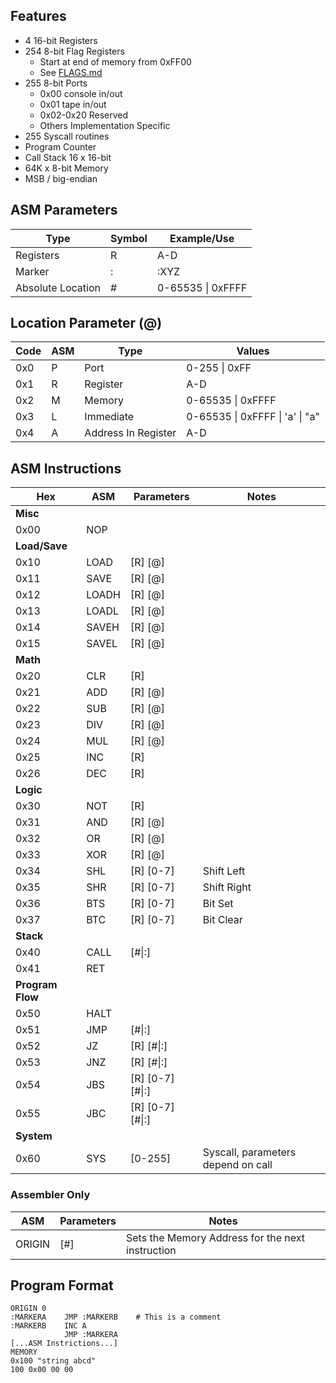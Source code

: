 ## Features

* 4 16-bit Registers
* 254 8-bit Flag Registers
	* Start at end of memory from 0xFF00
	* See [FLAGS.md](FLAGS.md)
* 255 8-bit Ports
	* 0x00 console in/out
	* 0x01 tape in/out
	* 0x02-0x20 Reserved
	* Others Implementation Specific
* 255 Syscall routines
* Program Counter
* Call Stack 16 x 16-bit
* 64K x 8-bit Memory
* MSB / big-endian

## ASM Parameters

| Type              | Symbol | Example/Use       |
| ----------------- | ------ | ----------------- | 
| Registers         | R      | A-D               |
| Marker            | :      | :XYZ              |
| Absolute Location | #      | 0-65535 \| 0xFFFF |

## Location Parameter (@)

| Code | ASM | Type                | Values                           |
| ---- | --- | ------------------- | -------------------------------- |
| 0x0  | P	 | Port                | 0-255 \| 0xFF                    |
| 0x1  | R   | Register            | A-D                              |
| 0x2  | M   | Memory              | 0-65535 \| 0xFFFF                |
| 0x3  | L   | Immediate           | 0-65535 \| 0xFFFF \| 'a' \| "a"  |
| 0x4  | A   | Address In Register | A-D                              |

## ASM Instructions

| Hex  | ASM   | Parameters       | Notes |
| ---- | ----- | ---------------- | ----- |
| **Misc**
| 0x00 | NOP   |                  |
| **Load/Save**
| 0x10 | LOAD  | [R] [@]          |
| 0x11 | SAVE  | [R] [@]          |
| 0x12 | LOADH | [R] [@]          |
| 0x13 | LOADL | [R] [@]          |
| 0x14 | SAVEH | [R] [@]          |
| 0x15 | SAVEL | [R] [@]          |
| **Math**
| 0x20 | CLR   | [R]              |
| 0x21 | ADD   | [R] [@]          |
| 0x22 | SUB   | [R] [@]          |
| 0x23 | DIV   | [R] [@]          |
| 0x24 | MUL   | [R] [@]          |
| 0x25 | INC   | [R]              |
| 0x26 | DEC   | [R]              |
| **Logic**
| 0x30 | NOT   | [R]              |
| 0x31 | AND   | [R] [@]          |
| 0x32 | OR    | [R] [@]          |
| 0x33 | XOR   | [R] [@]          |
| 0x34 | SHL   | [R] [0-7]        | Shift Left 
| 0x35 | SHR   | [R] [0-7]        | Shift Right
| 0x36 | BTS   | [R] [0-7]        | Bit Set
| 0x37 | BTC   | [R] [0-7]        | Bit Clear
| **Stack**
| 0x40 | CALL  | [#\|:]           |
| 0x41 | RET   |                  |
| **Program Flow**
| 0x50 | HALT  |                  |
| 0x51 | JMP   | [#\|:]           |
| 0x52 | JZ    | [R] [#\|:]       |
| 0x53 | JNZ   | [R] [#\|:]       |
| 0x54 | JBS   | [R] [0-7] [#\|:] |
| 0x55 | JBC   | [R] [0-7] [#\|:] |
| **System**
| 0x60 | SYS   | [0-255]          | Syscall, parameters depend on call

### Assembler Only

| ASM    | Parameters | Notes        |
| ------ | ---------- | ------------ |
| ORIGIN | [#]        | Sets the Memory Address for the next instruction | 

## Program Format

	ORIGIN 0
	:MARKERA    JMP :MARKERB    # This is a comment
	:MARKERB    INC A
	            JMP :MARKERA
    [...ASM Instrictions...]
    MEMORY
    0x100 "string abcd"
    100 0x00 00 00

